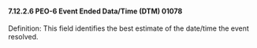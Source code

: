 #### 7.12.2.6 PEO-6 Event Ended Data/Time (DTM) 01078

Definition: This field identifies the best estimate of the date/time the event resolved.
